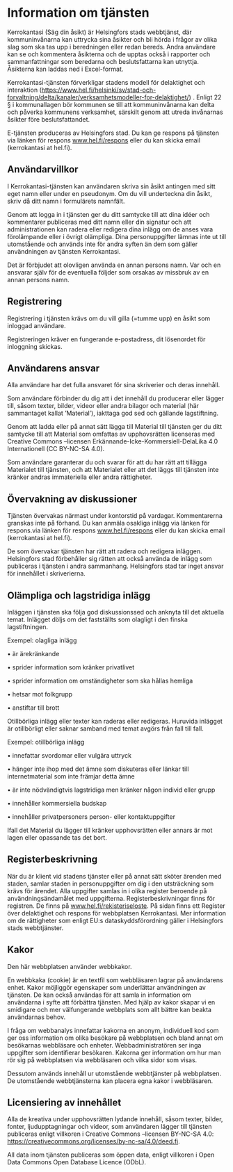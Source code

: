 # Information om tjänsten

Kerrokantasi (Säg din åsikt) är Helsingfors stads webbtjänst, där kommuninvånarna kan uttrycka sina åsikter och bli hörda i frågor av olika slag som ska tas upp i beredningen eller redan bereds. Andra användare kan se och kommentera åsikterna och de upptas också i rapporter och sammanfattningar som beredarna och beslutsfattarna kan utnyttja. Åsikterna kan laddas ned i Excel-format.

Kerrokantasi-tjänsten förverkligar stadens modell för delaktighet och interaktion (https://www.hel.fi/helsinki/sv/stad-och-forvaltning/delta/kanaler/verksamhetsmodeller-for-delaktighet/) . Enligt 22 § i kommunallagen bör kommunen se till att kommuninvånarna kan delta och påverka kommunens verksamhet, särskilt genom att utreda invånarnas åsikter före beslutsfattandet.

E-tjänsten produceras av Helsingfors stad. Du kan ge respons på tjänsten via länken för respons www.hel.fi/respons eller du kan skicka email (kerrokantasi at hel.fi).

## Användarvillkor

I Kerrokantasi-tjänsten kan användaren skriva sin åsikt antingen med sitt eget namn eller under en pseudonym. Om du vill underteckna din åsikt, skriv då ditt namn i formulärets namnfält.

Genom att logga in i tjänsten ger du ditt samtycke till att dina idéer och kommentarer publiceras med ditt namn eller din signatur och att administrationen kan radera eller redigera dina inlägg om de anses vara förolämpande eller i övrigt olämpliga. Dina personuppgifter lämnas inte ut till utomstående och används inte för andra syften än dem som gäller användningen av tjänsten Kerrokantasi.

Det är förbjudet att olovligen använda en annan persons namn. Var och en ansvarar själv för de eventuella följder som orsakas av missbruk av en annan persons namn.

## Registrering

Registrering i tjänsten krävs om du vill gilla (=tumme upp) en åsikt som inloggad användare.

Registreringen kräver en fungerande e-postadress, dit lösenordet för inloggning skickas.

## Användarens ansvar

Alla användare har det fulla ansvaret för sina skriverier och deras innehåll.

Som användare förbinder du dig att i det innehåll du producerar eller lägger till, såsom texter, bilder, videor eller andra bilagor och material (här sammantaget kallat ’Material’), iakttaga god sed och gällande lagstiftning.

Genom att ladda eller på annat sätt lägga till Material till tjänsten ger du ditt samtycke till att Material som omfattas av upphovsrätten licenseras med Creative Commons –licensen Erkännande-Icke-Kommersiell-DelaLika 4.0 Internationell (CC BY-NC-SA 4.0).

Som användare garanterar du och svarar för att du har rätt att tillägga Materialet till tjänsten, och att Materialet eller att det läggs till tjänsten inte kränker andras immateriella eller andra rättigheter.

## Övervakning av diskussioner

Tjänsten övervakas närmast under kontorstid på vardagar. Kommentarerna granskas inte på förhand. Du kan anmäla osakliga inlägg via länken för respons.via länken för respons www.hel.fi/respons eller du kan skicka email (kerrokantasi at hel.fi).

De som övervakar tjänsten har rätt att radera och redigera inläggen. Helsingfors stad förbehåller sig rätten att också använda de inlägg som publiceras i tjänsten i andra sammanhang. Helsingfors stad tar inget ansvar för innehållet i skriverierna.

## Olämpliga och lagstridiga inlägg

Inläggen i tjänsten ska följa god diskussionssed och anknyta till det aktuella temat. Inlägget döljs om det fastställts som olagligt i den finska lagstiftningen.

Exempel: olagliga inlägg

•	är ärekränkande

•	sprider information som kränker privatlivet

•	sprider information om omständigheter som ska hållas hemliga

•	hetsar mot folkgrupp

•	anstiftar till brott

Otillbörliga inlägg eller texter kan raderas eller redigeras. Huruvida inlägget är otillbörligt eller saknar samband med temat avgörs från fall till fall.

Exempel: otillbörliga inlägg

•	innefattar svordomar eller vulgära uttryck

•	hänger inte ihop med det ämne som diskuteras eller länkar till internetmaterial som inte främjar detta ämne

•	är inte nödvändigtvis lagstridiga men kränker någon individ eller grupp

•	innehåller kommersiella budskap

•	innehåller privatpersoners person- eller kontaktuppgifter

Ifall det Material du lägger till kränker upphovsrätten eller annars är mot lagen eller opassande tas det bort.

## Registerbeskrivning

När du är klient vid stadens tjänster eller på annat sätt sköter ärenden med staden, samlar staden in personuppgifter om dig i den utsträckning som krävs för ärendet. Alla uppgifter samlas in i olika register beroende på användningsändamålet med uppgifterna. Registerbeskrivningar finns för registren. De finns på www.hel.fi/rekisteriseloste. På sidan finns ett Register över delaktighet och respons för webbplatsen Kerrokantasi. Mer information om de rättigheter som enligt EU:s dataskyddsförordning gäller i Helsingfors stads webbtjänster.

## Kakor

Den här webbplatsen använder webbkakor.

En webbkaka (cookie) är en textfil som webbläsaren lagrar på användarens enhet. Kakor möjliggör egenskaper som underlättar användningen av tjänsten. De kan också användas för att samla in information om användarna i syfte att förbättra tjänsten. Med hjälp av kakor skapar vi en smidigare och mer välfungerande webbplats som allt bättre kan beakta användarnas behov.

I fråga om webbanalys innefattar kakorna en anonym, individuell kod som ger oss information om olika besökare på webbplatsen och bland annat om besökarnas webbläsare och enheter. Webbadministratören ser inga uppgifter som identifierar besökaren. Kakorna ger information om hur man rör sig på webbplatsen via webbläsaren och vilka sidor som visas.

Dessutom används innehåll ur utomstående webbtjänster på webbplatsen. De utomstående webbtjänsterna kan placera egna kakor i webbläsaren.

## Licensiering av innehållet

Alla de kreativa under upphovsrätten lydande innehåll, såsom texter, bilder, fonter, ljudupptagningar och videor, som användaren lägger till tjänsten publiceras enligt villkoren i Creative Commons –licensen BY-NC-SA 4.0: https://creativecommons.org/licenses/by-nc-sa/4.0/deed.fi.

All data inom tjänsten publiceras som öppen data, enligt villkoren i Open Data Commons Open Database Licence (ODbL). 
